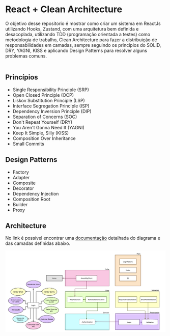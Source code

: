 # React + Clean Architecture

O objetivo desse repositorio é mostrar como criar um sistema em ReactJs utilizando Hooks, Zustand, com uma arquitetura bem definida e desacoplada, utilizando TDD (programação orientada a testes) como metodologia de trabalho, Clean Architecture para fazer a distribuição de responsabilidades em camadas, sempre seguindo os princípios do SOLID, DRY, YAGNI, KISS e aplicando Design Patterns para resolver alguns problemas comuns.
<br /><br />

## Princípios

- Single Responsibility Principle (SRP)
- Open Closed Principle (OCP)
- Liskov Substitution Principle (LSP)
- Interface Segregation Principle (ISP)
- Dependency Inversion Principle (DIP)
- Separation of Concerns (SOC)
- Don't Repeat Yourself (DRY)
- You Aren't Gonna Need It (YAGNI)
- Keep It Simple, Silly (KISS)
- Composition Over Inheritance
- Small Commits

## Design Patterns

- Factory
- Adapter
- Composite
- Decorator
- Dependency Injection
- Composition Root
- Builder
- Proxy

## Architecture

No link é possível encontrar uma [documentação](./ARCHITECTURE.md) detalhada do diagrama e das camadas definidas abaixo.

![Architecture](.docs/architecture.png "Architecture")
